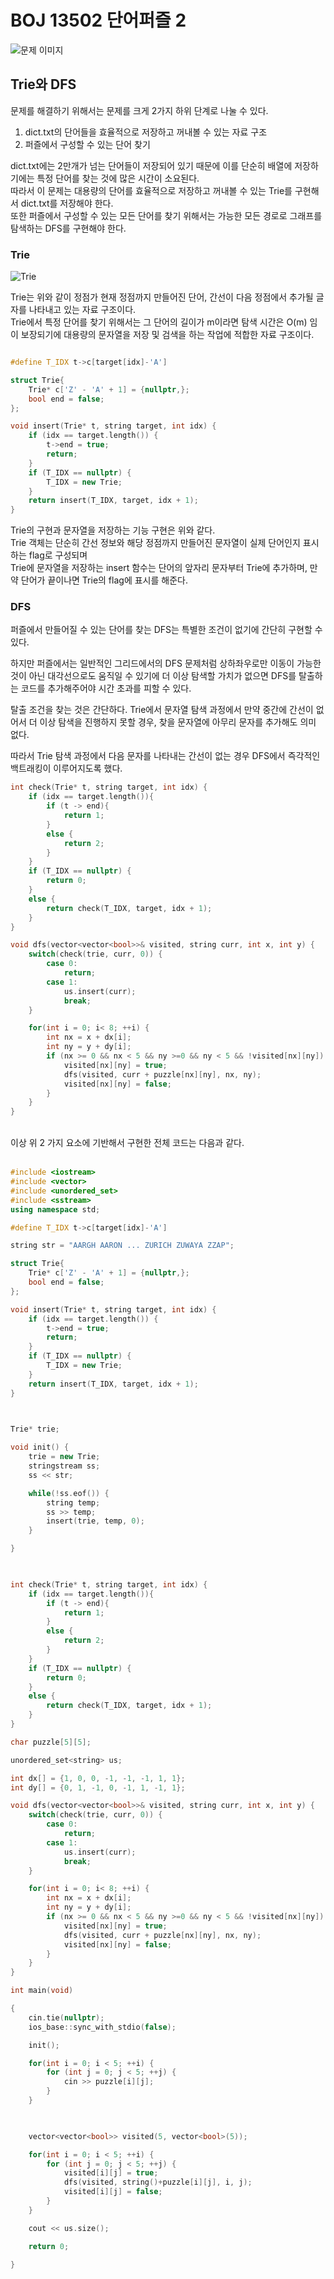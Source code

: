 # BOJ 13502 단어퍼즐 2

![문제 이미지](https://user-images.githubusercontent.com/29500858/193895912-b358c912-8803-4d9a-8eb5-c5e777722fa6.png)

## Trie와 DFS

문제를 해결하기 위해서는 문제를 크게 2가지 하위 단계로 나눌 수 있다.

1. dict.txt의 단어들을 효율적으로 저장하고 꺼내볼 수 있는 자료 구조
2. 퍼즐에서 구성할 수 있는 단어 찾기

dict.txt에는 2만개가 넘는 단어들이 저장되어 있기 때문에 이를 단순히 배열에 저장하기에는 특정 단어를 찾는 것에 많은 시간이 소요된다. <br>
따라서 이 문제는 대용량의 단어를 효율적으로 저장하고 꺼내볼 수 있는 Trie를 구현해서 dict.txt를 저장해야 한다. <br>
또한 퍼즐에서 구성할 수 있는 모든 단어를 찾기 위해서는 가능한 모든 경로로 그래프를 탐색하는 DFS를 구현해야 한다. <br>

### Trie

![Trie](https://w.namu.la/s/5167a33dff28cc735f1e0dd6d755038bceb42436343b95c234e82206542e94583533ae86f3bb0f7a8d8310f478be505e973d31dbcce037c83a156bb61610f235310a59279bc17e2654321b22917aca2e3dcaf08d4388fc87a0c91a8cea9bbec6)

Trie는 위와 같이 정점가 현재 정점까지 만들어진 단어, 간선이 다음 정점에서 추가될 글자를 나타내고 있는 자료 구조이다. <br>
Trie에서 특정 단어를 찾기 위해서는 그 단어의 길이가 m이라면 탐색 시간은 O(m) 임이 보장되기에 대용량의 문자열을 저장 및 검색을 하는 작업에 적합한 자료 구조이다. <br>

```C++

#define T_IDX t->c[target[idx]-'A']

struct Trie{
    Trie* c['Z' - 'A' + 1] = {nullptr,};
    bool end = false;
};

void insert(Trie* t, string target, int idx) {
    if (idx == target.length()) {
        t->end = true;
        return;
    }
    if (T_IDX == nullptr) {
        T_IDX = new Trie;
    }
    return insert(T_IDX, target, idx + 1);
}
```

Trie의 구현과 문자열을 저장하는 기능 구현은 위와 같다. <br>
Trie 객체는 단순히 간선 정보와 해당 정점까지 만들어진 문자열이 실제 단어인지 표시하는 flag로 구성되며 <br>
Trie에 문자열을 저장하는 insert 함수는 단어의 앞자리 문자부터 Trie에 추가하며, 만약 단어가 끝이나면 Trie의 flag에 표시를 해준다. <br>

### DFS

퍼즐에서 만들어질 수 있는 단어를 찾는 DFS는 특별한 조건이 없기에 간단히 구현할 수 있다. <br>

하지만 퍼즐에서는 일반적인 그리드에서의 DFS 문제처럼 상하좌우로만 이동이 가능한 것이 아닌 대각선으로도 움직일 수 있기에 더 이상 탐색할 가치가 없으면 DFS를 탈출하는 코드를 추가해주어야 시간 초과를 피할 수 있다. <br>

탈출 조건을 찾는 것은 간단하다. Trie에서 문자열 탐색 과정에서 만약 중간에 간선이 없어서 더 이상 탐색을 진행하지 못할 경우, 찾을 문자열에 아무리 문자를 추가해도 의미 없다. <br>

따라서 Trie 탐색 과정에서 다음 문자를 나타내는 간선이 없는 경우 DFS에서 즉각적인 백트래킹이 이루어지도록 했다. <br>

```C++
int check(Trie* t, string target, int idx) {
    if (idx == target.length()){
        if (t -> end){
            return 1;  
        }
        else {
            return 2;
        }
    }
    if (T_IDX == nullptr) {
        return 0;
    }
    else {
        return check(T_IDX, target, idx + 1);
    }
}

void dfs(vector<vector<bool>>& visited, string curr, int x, int y) {
    switch(check(trie, curr, 0)) {
        case 0:
            return;
        case 1:
            us.insert(curr);
            break;
    }

    for(int i = 0; i< 8; ++i) {
        int nx = x + dx[i];
        int ny = y + dy[i];
        if (nx >= 0 && nx < 5 && ny >=0 && ny < 5 && !visited[nx][ny]) {
            visited[nx][ny] = true;
            dfs(visited, curr + puzzle[nx][ny], nx, ny);
            visited[nx][ny] = false;
        }
    }    
}

```
<br>
이상 위 2 가지 요소에 기반해서 구현한 전체 코드는 다음과 같다.
<br> <br>

```C++
#include <iostream>
#include <vector>
#include <unordered_set>
#include <sstream>
using namespace std;

#define T_IDX t->c[target[idx]-'A']

string str = "AARGH AARON ... ZURICH ZUWAYA ZZAP";

struct Trie{
    Trie* c['Z' - 'A' + 1] = {nullptr,};
    bool end = false;
};

void insert(Trie* t, string target, int idx) {
    if (idx == target.length()) {
        t->end = true;
        return;
    }
    if (T_IDX == nullptr) {
        T_IDX = new Trie;
    }
    return insert(T_IDX, target, idx + 1);
}

 

Trie* trie;

void init() {
    trie = new Trie;
    stringstream ss;
    ss << str;

    while(!ss.eof()) {
        string temp;
        ss >> temp;
        insert(trie, temp, 0);
    }

}

 

int check(Trie* t, string target, int idx) {
    if (idx == target.length()){
        if (t -> end){
            return 1;  
        }
        else {
            return 2;
        }
    }
    if (T_IDX == nullptr) {
        return 0;
    }
    else {
        return check(T_IDX, target, idx + 1);
    }
}

char puzzle[5][5]; 

unordered_set<string> us;

int dx[] = {1, 0, 0, -1, -1, -1, 1, 1};
int dy[] = {0, 1, -1, 0, -1, 1, -1, 1};

void dfs(vector<vector<bool>>& visited, string curr, int x, int y) {
    switch(check(trie, curr, 0)) {
        case 0:
            return;
        case 1:
            us.insert(curr);
            break;
    }

    for(int i = 0; i< 8; ++i) {
        int nx = x + dx[i];
        int ny = y + dy[i];
        if (nx >= 0 && nx < 5 && ny >=0 && ny < 5 && !visited[nx][ny]) {
            visited[nx][ny] = true;
            dfs(visited, curr + puzzle[nx][ny], nx, ny);
            visited[nx][ny] = false;
        }
    }    
}

int main(void)

{
    cin.tie(nullptr);
    ios_base::sync_with_stdio(false);

    init();

    for(int i = 0; i < 5; ++i) {
        for (int j = 0; j < 5; ++j) {
            cin >> puzzle[i][j];
        }
    }    

    

    vector<vector<bool>> visited(5, vector<bool>(5));

    for(int i = 0; i < 5; ++i) {
        for (int j = 0; j < 5; ++j) {
            visited[i][j] = true;
            dfs(visited, string()+puzzle[i][j], i, j);
            visited[i][j] = false;
        }
    }    

    cout << us.size();

    return 0;

}
```

